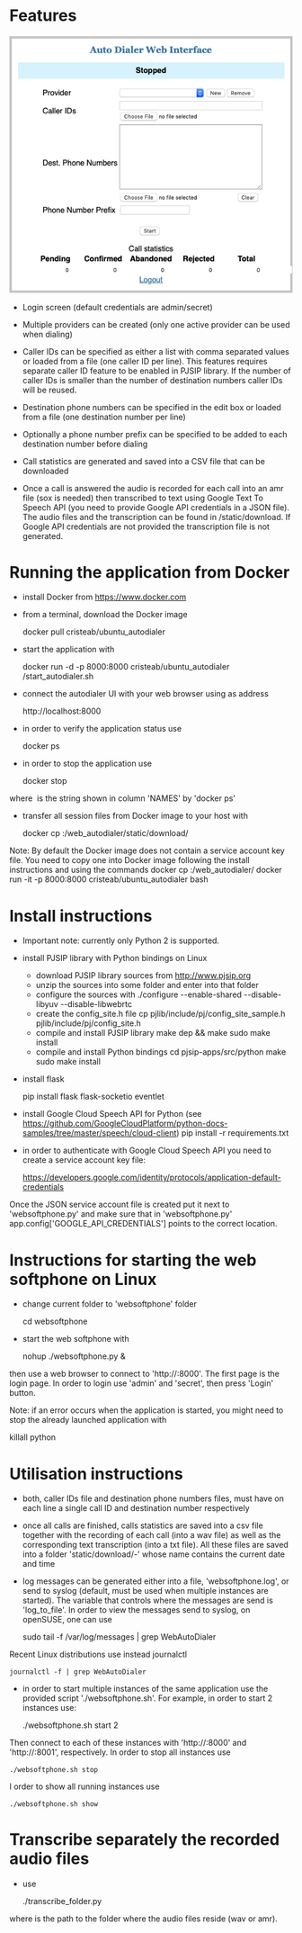 # Features

![Main Screen](screenshot.png)

- Login screen (default credentials are admin/secret)

- Multiple providers can be created (only one active provider can be used when dialing)

- Caller IDs can be specified as either a list with comma separated values or loaded from a file (one caller ID per line). This features requires separate caller ID feature to be enabled in PJSIP library. If the number of caller IDs is smaller than the number of destination numbers caller IDs will be reused.

- Destination phone numbers can be specified in the edit box or loaded from a file (one destination number per line)

- Optionally a phone number prefix can be specified to be added to each destination number before dialing

- Call statistics are generated and saved into a CSV file that can be downloaded

- Once a call is answered the audio is recorded for each call into an amr file (sox is needed) then transcribed to text using Google Text To Speech API (you need to provide Google API credentials in a JSON file). The audio files and the transcription can be found in <root>/static/download. If Google API credentials are not provided the transcription file is not generated.

# Running the application from Docker

- install Docker from https://www.docker.com

- from a terminal, download the Docker image

    docker pull cristeab/ubuntu_autodialer

- start the application with

    docker run -d -p 8000:8000 cristeab/ubuntu_autodialer /start_autodialer.sh

- connect the autodialer UI with your web browser using as address

    http://localhost:8000

- in order to verify the application status use

    docker ps

- in order to stop the application use

    docker stop <image name>

where <image name> is the string shown in column 'NAMES' by 'docker ps'

- transfer all session files from Docker image to your host with

    docker cp <image name>:/web_autodialer/static/download/ <dest folder>

Note: By default the Docker image does not contain a service account key file. You need to copy one into
Docker image following the install instructions and using the commands
    docker cp <service account key file> <image name>:/web_autodialer/
    docker run -it -p 8000:8000 cristeab/ubuntu_autodialer bash

# Install instructions

- Important note: currently only Python 2 is supported.

- install PJSIP library with Python bindings on Linux
   * download PJSIP library sources from http://www.pjsip.org
   * unzip the sources into some folder and enter into that folder
   * configure the sources with
     ./configure --enable-shared --disable-libyuv --disable-libwebrtc
   * create the config_site.h file
     cp pjlib/include/pj/config_site_sample.h pjlib/include/pj/config_site.h
   * compile and install PJSIP library
     make dep && make
     sudo make install
   * compile and install Python bindings
     cd pjsip-apps/src/python
     make
     sudo make install

- install flask

    pip install flask flask-socketio eventlet

- install Google Cloud Speech API for Python (see https://github.com/GoogleCloudPlatform/python-docs-samples/tree/master/speech/cloud-client)
    pip install -r requirements.txt

- in order to authenticate with Google Cloud Speech API you need to create a service account key file:

    https://developers.google.com/identity/protocols/application-default-credentials

Once the JSON service account file is created put it next to 'websoftphone.py' and make sure that in
'websoftphone.py' app.config['GOOGLE_API_CREDENTIALS'] points to the correct location.


# Instructions for starting the web softphone on Linux

- change current folder to 'websoftphone' folder

   cd websoftphone

- start the web softphone with

   nohup ./websoftphone.py &

then use a web browser to connect to 'http://<server address>:8000'. The first page is the login page. In order
to login use 'admin' and 'secret', then press 'Login' button.

Note: if an error occurs when the application is started, you might need to stop the already launched application with

   killall python


# Utilisation instructions

- both, caller IDs file and destination phone numbers files, must have on each line a single call ID and
destination number respectively

- once all calls are finished, calls statistics are saved into a csv file together with the recording of each call
(into a wav file) as well as the corresponding text transcription (into a txt file). All these files are saved into a folder
'static/download/<current date and time>-<provider ID>' whose name contains the current date and time

- log messages can be generated either into a file, 'websoftphone.log', or send to syslog (default, must be used when
multiple instances are started). The variable that controls where the messages are send is 'log_to_file'.
In order to view the messages send to syslog, on openSUSE, one can use

    sudo tail -f /var/log/messages | grep WebAutoDialer

Recent Linux distributions use instead journalctl

    journalctl -f | grep WebAutoDialer

- in order to start multiple instances of the same application use the provided script './websoftphone.sh'.
For example, in order to start 2 instances use:

    ./websoftphone.sh start 2

Then connect to each of these instances with 'http://<IP address>:8000' and 'http://<IP address>:8001',
respectively. In order to stop all instances use

    ./websoftphone.sh stop

I order to show all running instances use

    ./websoftphone.sh show


# Transcribe separately the recorded audio files

- use

   ./transcribe_folder.py <path>

where <path> is the path to the folder where the audio files reside (wav or amr).